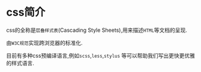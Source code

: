 # css简介

css的全称是`层叠样式表`(Cascading Style Sheets),用来描述`HTML`等文档的呈现.

由`W3C规范`实现跨浏览器的标准化.

目前有多种css预编译语言,例如`scss`,`less`,`stylus` 等可以帮助我们写出更快更优雅的样式语言.